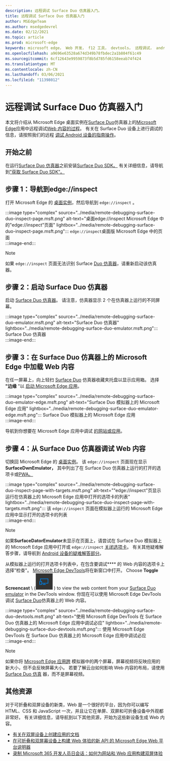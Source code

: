 ```yaml
---
description: 远程调试 Surface Duo 仿真器入门。
title: 远程调试 Surface Duo 仿真器入门
author: MSEdgeTeam
ms.author: msedgedevrel
ms.date: 02/12/2021
ms.topic: article
ms.prod: microsoft-edge
keywords: microsoft edge， Web 开发， f12 工具， devtools， 远程调试， android， surface duo
ms.openlocfilehash: a9696e63528a674d349b78fbdec2a1b804f61c49
ms.sourcegitcommit: 6cf12643e9959873f8b5d785fd6158eeab74f424
ms.translationtype: MT
ms.contentlocale: zh-CN
ms.lasthandoff: 03/06/2021
ms.locfileid: "11398012"
---
```

# <a name="get-started-with-remote-debugging-surface-duo-emulators"></a>远程调试 Surface Duo 仿真器入门  

本文将介绍从 Microsoft Edge 桌面实例在[Surface Duo][MicrosoftSurfaceDevicesSurfaceDuo]仿真器上的[Microsoft Edge][GooglePlayStoreAppsComMicrosoftEmmx]应用中远程调试[Web 内容的过程][MicrosoftEdge]。  有关在 Surface Duo 设备上进行调试的信息，请按照我们的远程 [调试 Android 设备的指南操作][DevtoolsRemoteDebuggingMain]。  

## <a name="before-you-begin"></a>开始之前

在运行[Surface Duo 仿真器][MicrosoftDownload100847]之前安装[Surface Duo SDK。][DualScreenAndroidUseEmulator]  有关详细信息，请导航到["获取 Surface Duo SDK"。][DualScreenAndroidGetDuoSdk]  

## <a name="step-1-navigate-to-edgeinspect"></a>步骤 1：导航到edge://inspect  

打开 Microsoft Edge 的 [桌面实例][MicrosoftEdge]，然后导航到 `edge://inspect` 。  

:::image type="complex" source="../media/remote-debugging-surface-duo-inspect-page.msft.png" alt-text="桌面edge://inspect Microsoft Edge 中的"edge://inspect"页面" lightbox="../media/remote-debugging-surface-duo-inspect-page.msft.png":::
   `edge://inspect`桌面版 Microsoft Edge 中的页面  
:::image-end:::

> [!NOTE]
> 如果 `edge://inspect` 页面无法识别 Surface [Duo 仿真器][DualScreenAndroidUseEmulator]，请重新启动该仿真器。  

## <a name="step-2-launch-the-surface-duo-emulator"></a>步骤 2：启动 Surface Duo 仿真器  

启动 [Surface Duo 仿真器][DualScreenAndroidUseEmulator]。  请注意，仿真器显示 2 个在仿真器上运行的不同屏幕。  

:::image type="complex" source="../media/remote-debugging-surface-duo-emulator.msft.png" alt-text="Surface Duo 仿真器" lightbox="../media/remote-debugging-surface-duo-emulator.msft.png":::
   Surface Duo 仿真器  
:::image-end:::  

## <a name="step-3-load-your-web-content-in-microsoft-edge-on-the-surface-duo-emulator"></a>步骤 3：在 Surface Duo 仿真器上的 Microsoft Edge 中加载 Web 内容  

在任一屏幕上，向上轻扫 [Surface Duo][DualScreenAndroidUseEmulator] 仿真器收藏夹托盘以显示应用箱。  选择 **"边缘** "以 [启动 Microsoft Edge 应用][GooglePlayStoreAppsComMicrosoftEmmx]。  

:::image type="complex" source="../media/remote-debugging-surface-duo-emulator-edge.msft.png" alt-text="Surface Duo 模拟器上的 Microsoft Edge 应用" lightbox="../media/remote-debugging-surface-duo-emulator-edge.msft.png":::
   Surface Duo 模拟器上的 Microsoft Edge 应用  
:::image-end:::  

导航到你想要在 Microsoft Edge 应用中调试 [的网站或应用][GooglePlayStoreAppsComMicrosoftEmmx]。  

## <a name="step-4-debug-your-web-content-from-the-surface-duo-emulator"></a>步骤 4：从 Surface Duo 仿真器调试 Web 内容  

切换回 Microsoft Edge 的 [桌面实例][MicrosoftEdge]。  该 `edge://inspect` 页面现在显示**SurfaceDwnEmulator，** 其中列出了在 Surface Duo 仿真器上运行的打开的选项卡或[PWA。][DualScreenAndroidUseEmulator] [][ProgressiveWebAppsIndex]  

:::image type="complex" source="../media/remote-debugging-surface-duo-inspect-page-with-targets.msft.png" alt-text=""edge://inspect"页显示运行在仿真器上的 Microsoft Edge 应用中打开的选项卡的列表" lightbox="../media/remote-debugging-surface-duo-inspect-page-with-targets.msft.png":::
   该 `edge://inspect` 页面在模拟器上运行的 Microsoft Edge 应用中显示打开的选项卡的列表  
:::image-end:::  

> [!NOTE]
> 如果**SurfaceDatorEmulator**未显示在页面上，请尝试在 Surface Duo 模拟器上的 Microsoft Edge 应用中打开或 `edge://inspect` [关闭选项卡][DualScreenAndroidUseEmulator]。 [][GooglePlayStoreAppsComMicrosoftEmmx]  有关其他疑难解答步骤，请导航到 [Android 设备的疑难解答部分][DevtoolsRemoteDebuggingIndexTroubleshootingDevtoolsIsNotDetectingAndroidDevice]。  

从模拟器上运行的打开选项卡列表中，在包含要调试**** 的 Web 内容的选项卡上选择"检查"。  [Microsoft Edge DevTools][DevtoolsIndex]将在新窗口中打开。  Choose **Toggle Screencast** \ (![ Toggle Screencast ][ImageToggleScreencastIcon] \) to view the web content from your [Surface Duo emulator][DualScreenAndroidUseEmulator] in the DevTools window.  你现在可以使用 Microsoft Edge DevTools 调试 [Surface Duo][DualScreenAndroidUseEmulator]仿真器上的 Web 内容。  

:::image type="complex" source="../media/remote-debugging-surface-duo-devtools.msft.png" alt-text="使用 Microsoft Edge DevTools 在 Surface Duo 仿真器上的 Microsoft Edge 应用中调试必应" lightbox="../media/remote-debugging-surface-duo-devtools.msft.png":::
   使用 Microsoft Edge DevTools 在 Surface Duo 仿真器上的 Microsoft Edge 应用中调试必应  
:::image-end:::  

> [!NOTE]
> 如果你将 [Microsoft Edge 应用跨][GooglePlayStoreAppsComMicrosoftEmmx] 模拟器中的两个屏幕，屏幕视频将反映应用的新大小，但不会反映屏幕大小。  若要了解云台如何影响 Web 内容的布局，请使用 [Surface Duo 仿真][DualScreenAndroidUseEmulator] 器，而不是屏幕视频。  

## <a name="additional-resources"></a>其他资源  

对于可折叠和双屏设备的新类，Web 是一个很好的平台，因为你可以编写 HTML、CSS 和 JavaScript 一次，并且让它在单屏、双屏和可折叠设备中外观都非常好。  有关详细信息，请导航到以下其他资源，开始为这些新设备生成 Web 内容。  

*   [有关在双屏设备上创建应用的文档][DualScreenIndex]  
*   [在可折叠和双屏幕设备上构建 Web 体验的新 API 的 Microsoft Edge Web 平台说明器][GithubMicrosoftedgeMsedgeexplainersFoldablesExplainer]  
*   [录制 Microsoft 365 开发人员日会话：如何为网站和 Web 应用构建双屏体验][YoutubeDxrzwsqxpvc]  

<!-- image links -->  

[ImageToggleScreencastIcon]: images/toggle-screencast-icon.msft.png  

<!-- links -->  

[DevtoolsIndex]: ../index.md "Microsoft Edge (Chromium) 开发人员工具 | Microsoft 文档"  
[ProgressiveWebAppsIndex]: ../../progressive-web-apps-chromium/index.md "Windows 应用上的渐进式 Web |Microsoft Docs"  
[DevtoolsRemoteDebuggingMain]: ./index.md "开始远程调试 Android 设备|Microsoft Docs"  
[DevtoolsRemoteDebuggingIndexTroubleshootingDevtoolsIsNotDetectingAndroidDevice]: ./index.md#troubleshooting-devtools-is-not-detecting-the-android-device "疑难解答：DevTools 未检测 Android 设备 - 开始远程调试 Android 设备|Microsoft Docs"  

[DualScreenIndex]: /dual-screen/index "为两屏设备创建|Microsoft Docs"  
[DualScreenAndroidUseEmulator]: /dual-screen/android/use-emulator "使用 Surface D一仿真器|Microsoft Docs"  
[DualScreenAndroidGetDuoSdk]: /dual-screen/android/get-duo-sdk "获取 Surface Duo SDK |Microsoft Docs"  

[MicrosoftEdge]: https://www.microsoft.com/edge "新 Microsoft Edge 的介绍"  
[MicrosoftSurfaceDevicesSurfaceDuo]: https://www.microsoft.com/surface/devices/surface-duo "新的 Surface Duo |Microsoft Surface"  
[MicrosoftDownload100847]: https://www.microsoft.com/download/details.aspx?id=100847 "下载 Surface Duo SDK 预览版|Microsoft 下载中心"  

[GooglePlayStoreAppsComMicrosoftEmmx]: https://play.google.com/store/apps/details?id=com.microsoft.emmx "Microsoft Edge：Web 浏览器|GooglePlay"  

[GithubMicrosoftedgeMsedgeexplainersFoldablesExplainer]: https://github.com/MicrosoftEdge/MSEdgeExplainers/blob/master/Foldables/explainer.md "可折叠设备的启发式体验的 Web 平台基元 - MicrosoftEdge/MSEdgeExplainers |GitHub"  

[YoutubeDxrzwsqxpvc]: https://youtu.be/DXrZWsqXPVc "如何为网站和 Web 应用生成双屏幕|YouTube"  
